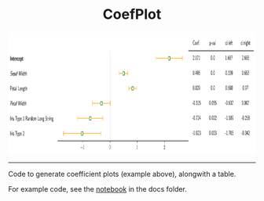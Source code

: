 <h1 align="center">CoefPlot</h1>

<div align="center"> <img src="./docs/test.png" height="250"> </div>

<hr>

Code to generate coefficient plots (example above), alongwith a table.

For example code, see the [notebook](https://github.com/surajrn/CoefPlot/blob/master/CoefPlots.ipynb) in the docs folder.
